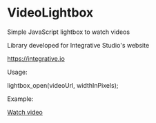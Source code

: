 # VideoLightbox
Simple JavaScript lightbox to watch videos

Library developed for Integrative Studio's website

https://integrative.io

Usage:

lightbox_open(videoUrl, widthInPixels);

Example:

<div>
  <a href="#" onclick="lightbox_open('https://www.w3schools.com/html/mov_bbb.mp4', 600);">Watch video</a>
</div>
